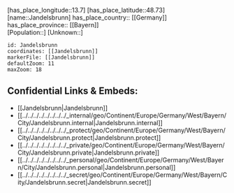 ﻿---
location: [48.73,13.7] 
mapzoom: [7,12] 
mapmarker: city 
type: City
tags:
- geo/City


SpocWebEntityId: 31158
isDeleted: false
confidential: public

---
[has_place_longitude::13.7] 
[has_place_latitude::48.73] 
[name::Jandelsbrunn] 
has_place_country:: [[Germany]]  
has_place_province:: [[Bayern]]  
[Population::] 
[Unknown::] 


```leaflet
id: Jandelsbrunn
coordinates: [[Jandelsbrunn]] 
markerFile: [[Jandelsbrunn]] 
defaultZoom: 11 
maxZoom: 18
```


## Confidential Links & Embeds: 
- [[Jandelsbrunn|Jandelsbrunn]]  
- [[../../../../../../../../_internal/geo/Continent/Europe/Germany/West/Bayern/City/Jandelsbrunn.internal|Jandelsbrunn.internal]] 
- [[../../../../../../../../_protect/geo/Continent/Europe/Germany/West/Bayern/City/Jandelsbrunn.protect|Jandelsbrunn.protect]] 
- [[../../../../../../../../_private/geo/Continent/Europe/Germany/West/Bayern/City/Jandelsbrunn.private|Jandelsbrunn.private]] 
- [[../../../../../../../../_personal/geo/Continent/Europe/Germany/West/Bayern/City/Jandelsbrunn.personal|Jandelsbrunn.personal]] 
- [[../../../../../../../../_secret/geo/Continent/Europe/Germany/West/Bayern/City/Jandelsbrunn.secret|Jandelsbrunn.secret]] 
